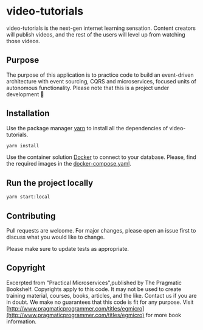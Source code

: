 # video-tutorials

video-tutorials is the next-gen internet learning sensation. Content creators will publish videos, and the rest of the users will level up from watching those videos.

## Purpose

The purpose of this application is to practice code to build an event-driven architecture with event sourcing, CQRS and microservices, focused units of autonomous functionality. Please note that this is a project under development :pray:

## Installation

Use the package manager [yarn](https://yarnpkg.com/) to install all the dependencies of video-tutorials.

```bash
yarn install
```

Use the container solution [Docker](https://www.docker.com/) to connect to your database. Please, find the required images in the [docker-compose.yaml](docker-compose.yaml).

## Run the project locally

```bash
yarn start:local
```

## Contributing

Pull requests are welcome. For major changes, please open an issue first to discuss what you would like to change.

Please make sure to update tests as appropriate.

## Copyright

Excerpted from "Practical Microservices",published by The Pragmatic Bookshelf.
Copyrights apply to this code. It may not be used to create training material,
courses, books, articles, and the like. Contact us if you are in doubt.
We make no guarantees that this code is fit for any purpose.
Visit [http://www.pragmaticprogrammer.com/titles/egmicro](http://www.pragmaticprogrammer.com/titles/egmicro) for more book information.
